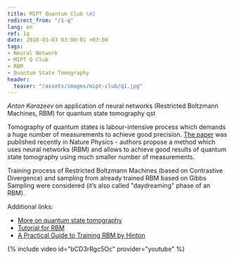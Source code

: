 ```yaml
---
title: MIPT Quantum Club \#1
redirect_from: "/1-q"
lang: en
ref: 1q
date: 2018-03-03 03:00:01 +03:00
tags:
- Neural Network
- MIPT Q Club
- RBM
- Quantum State Tomography
header:
  teaser: "/assets/images/mipt-club/q1.jpg"
---
```


_Anton Karazeev_ on application of neural networks (Restricted Boltzmann Machines, RBM) for quantum state tomography qst

Tomography of quantum states is labour-intensive process which demands a huge number of measurements to achieve good precision. [The paper](https://www.nature.com/articles/s41567-018-0048-5) was published recently in Nature Physics - authors propose a method which uses neural networks (RBM) and allows to achieve good results of quantum state tomography using much smaller number of measurements.

Training process of Restricted Boltzmann Machines (based on Contrastive Divergence) and sampling from already trained RBM based on Gibbs Sampling were considered (it’s also called "daydreaming" phase of an RBM).

Additional links:
- [More on quantum state tomography](http://research.physics.illinois.edu/QI/Photonics/Tomography/)
- [Tutorial for RBM](http://deeplearning.net/tutorial/rbm.html)
- [A Practical Guide to Training RBM by Hinton](https://www.cs.toronto.edu/~hinton/absps/guideTR.pdf)

{% include video id="bCD3rRgc5Oc" provider="youtube" %}
